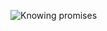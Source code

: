 ![Knowing promises](https://s3.amazonaws.com/alx-intranet.hbtn.io/uploads/medias/2019/12/75862d67ca51a042003c.jpeg?X-Amz-Algorithm=AWS4-HMAC-SHA256&X-Amz-Credential=AKIARDDGGGOUSBVO6H7D%2F20241001%2Fus-east-1%2Fs3%2Faws4_request&X-Amz-Date=20241001T134020Z&X-Amz-Expires=86400&X-Amz-SignedHeaders=host&X-Amz-Signature=e94a6b1d5c958f1cb222cbc38945e0c23c4154018ac72b2ac065821b6af721c5)
